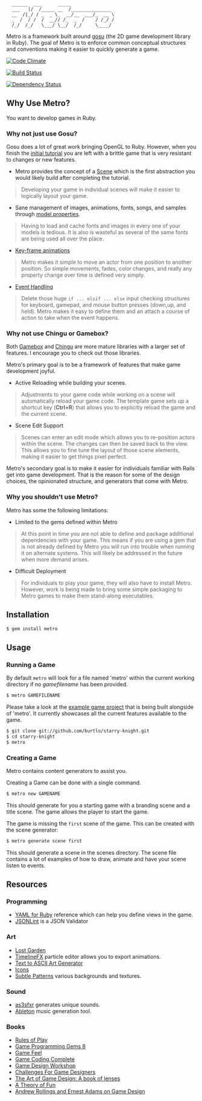 ```
  ______  ___      _____
  ___   |/  /_____ __  /_______________
  __  /|_/ / _  _ \_  __/__  ___/_  __ \
  _  /  / /  /  __// /_  _  /    / /_/ /
  /_/  /_/   \___/ \__/  /_/     \____/

```

Metro is a framework built around [gosu](https://github.com/jlnr/gosu) (the 2D
game development library in Ruby). The goal of Metro is to enforce common
conceptual structures and conventions making it easier to quickly generate a
game.

[![Code Climate](https://codeclimate.com/badge.png)](https://codeclimate.com/github/burtlo/metro)

[![Build Status](https://travis-ci.org/burtlo/metro.png)](https://travis-ci.org/burtlo/metro)

[![Dependency Status](https://gemnasium.com/burtlo/metro.png)](https://gemnasium.com/burtlo/metro)

## Why Use Metro?

You want to develop games in Ruby.

### Why not just use Gosu?

Gosu does a lot of great work bringing OpenGL to Ruby. However, when you finish
the [initial tutorial](https://github.com/jlnr/gosu/wiki/Ruby-Tutorial) you are
left with a brittle game that is very resistant to changes or new features.

* Metro provides the concept of a
  [Scene](https://github.com/burtlo/metro/wiki/Scenes) which is the first
  abstraction you would likely build after completing the tutorial.

> Developing your game in individual scenes will make it easier to logically
layout your game.

* Sane management of images, animations, fonts, songs, and samples through
  [model properties](https://github.com/burtlo/metro/wiki/Model-properties).

> Having to load and cache fonts and images in every one of your models is
tedious. It is also is wasteful as several of the same fonts are being used all
over the place.

* [Key-frame animations](https://github.com/burtlo/metro/wiki/Animations)

> Metro makes it simple to move an actor from one position to another position.
So simple movements, fades, color changes, and really any property change over
time is defined very simply.

* [Event Handling](https://github.com/burtlo/metro/wiki/Events)

> Delete those huge `if ... elsif ... else` input checking structures for
keyboard, gamepad, and mouse button presses (down,up, and held). Metro makes it
easy to define them and an attach a course of action to take when the event
happens.

### Why not use Chingu or Gamebox?

Both [Gamebox](https://github.com/shawn42/gamebox) and
[Chingu](https://github.com/ippa/chingu) are more mature libraries with a
larger set of features. I encourage you to check out those libraries.

Metro's primary goal is to be a framework of features that make game development
joyful.

* Active Reloading while building your scenes.

> Adjustments to your game code while working on a scene will automatically
reload your game code. The template game sets up a shortcut key (**Ctrl+R**)
that allows you to explicitly reload the game and the current scene.

* Scene Edit Support

> Scenes can enter an edit mode which allows you to re-position actors within
the scene. The changes can then be saved back to the view. This allows you to
fine tune the layout of those scene elements, making it easier to get things
pixel perfect.

Metro's secondary goal is to make it easier for individuals familiar with Rails
get into game development. That is the reason for some of the design choices,
the opinionated structure, and generators that come with Metro.

### Why you shouldn't use Metro?

Metro has some the following limitations:

* Limited to the gems defined within Metro

> At this point in time you are not able to define and package additional
dependencies with your game. This means if you are using a gem that is not
already defined by Metro you will run into trouble when running it on alternate
systems. This will likely be addressed in the future when more demand arises.

* Difficult Deployment

> For individuals to play your game, they will also have to install Metro.
However, work is being made to bring some simple packaging to Metro games to
make them stand-along executables.

## Installation

```bash
$ gem install metro
```

## Usage

### Running a Game

By default `metro` will look for a file named 'metro' within the current working
directory if no *gamefilename* has been provided.

```bash
$ metro GAMEFILENAME
```

Please take a look at the [example game project](https://github.com/burtlo/starry-knight) that is being built alongside of 'metro'. It currently showcases all the current features available to the game.

```bash
$ git clone git://github.com/burtlo/starry-knight.git
$ cd starry-knight
$ metro
```

### Creating a Game

Metro contains content generators to assist you.

Creating a Game can be done with a single command.

```bash
$ metro new GAMENAME
```

This should generate for you a starting game with a branding scene and a title
scene. The game allows the player to start the game.

The game is missing the `first` scene of the game. This can be created with the
scene generator:

```bash
$ metro generate scene first
```

This should generate a scene in the scenes directory. The scene file contains a lot of examples of how to draw, animate and have your scene listen to events.

## Resources

### Programming

* [YAML for Ruby](http://www.yaml.org/YAML_for_ruby.html) reference which can help you define views in the game.
* [JSONLint](http://jsonlint.com/) is a JSON Validator

### Art

* [Lost Garden](http://www.lostgarden.com/2007/05/dancs-miraculously-flexible-game.html)
* [TimelineFX](http://www.rigzsoft.co.uk/) particle editor allows you to export animations.
* [Text to ASCII Art Generator](http://patorjk.com/software/taag)
* [Icons](http://css-tricks.com/flat-icons-icon-fonts/)
* [Subtle Patterns](http://subtlepatterns.com/) various backgrounds and textures.

### Sound

* [as3sfxr](http://www.superflashbros.net/as3sfxr/) generates unique sounds.
* [Ableton](https://www.ableton.com/en/) music generation tool.

### Books

* [Rules of Play](http://www.amazon.com/dp/0262240459)
* [Game Programming Gems 8](http://www.amazon.com/dp/1584507020)
* [Game Feel](http://www.amazon.com/dp/0123743281)
* [Game Coding Complete](http://www.amazon.com/dp/1584506806)
* [Game Design Workshop](http://www.amazon.com/dp/0240809742)
* [Challenges For Game Designers](http://www.amazon.com/dp/158450580X)
* [The Art of Game Design: A book of lenses](http://www.amazon.com/dp/0123694965)
* [A Theory of Fun](http://www.theoryoffun.com)
* [Andrew Rollings and Ernest Adams on Game Design](http://www.amazon.com/dp/1592730019)